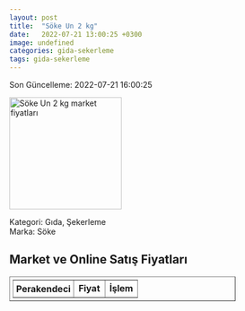 ```yaml
---
layout: post
title:  "Söke Un 2 kg"
date:   2022-07-21 13:00:25 +0300
image: undefined
categories: gida-sekerleme
tags: gida-sekerleme
---
```


Son Güncelleme: 2022-07-21 16:00:25

<img src="undefined" width="200" alt="Söke Un 2 kg market fiyatları" />

Kategori: Gıda, Şekerleme
<br />
Marka: Söke

<h2>Market ve Online Satış Fiyatları</h2>

<table border="1" style="padding: 5px;width:80%;">
  <tr>
    <td style="padding: 5px;"><strong>Perakendeci</strong></td>
    <td><strong>Fiyat</strong></td>
    <td><strong>İşlem</strong></td>
  </tr>
  
</table>
